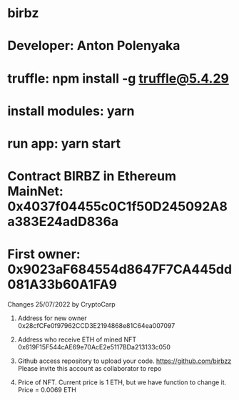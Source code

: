 # birbz
# Developer: Anton Polenyaka
# truffle: npm install -g truffle@5.4.29
# install modules: yarn
# run app: yarn start

# Contract BIRBZ in Ethereum MainNet: 0x4037f04455c0C1f50D245092A8a383E24adD836a
# First owner: 0x9023aF684554d8647F7CA445dd081A33b60A1FA9

Changes 25/07/2022 by CryptoCarp

1. Address for new owner
0x28cfCFe0f97962CCD3E2194868e81C64ea007097

2. Address who receive ETH of mined NFT
0x619F15F544cAE69e70AcE2e5117BDa213133c050

3. Github access repository to upload your code.
https://github.com/birbzz
Please invite this account as collaborator to repo 

4. Price of NFT. Current price is 1 ETH, but we have function to change it.
Price = 0.0069 ETH
